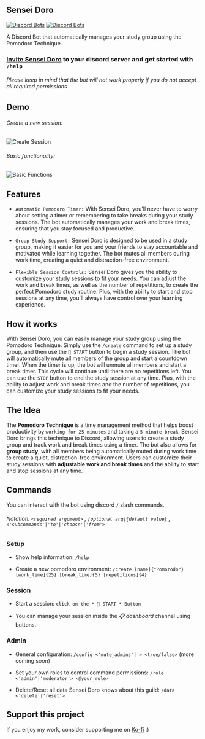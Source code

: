 Sensei Doro
-----------

[![Discord Bots](https://top.gg/api/widget/status/928304609636794388.svg)](https://top.gg/bot/928304609636794388)
[![Discord Bots](https://top.gg/api/widget/servers/928304609636794388.svg?noavatar=true)](https://top.gg/bot/928304609636794388)

A Discord Bot that automatically manages your study group using the Pomodoro Technique.

### [**Invite Sensei Doro**](https://discord.com/api/oauth2/authorize?client_id=928304609636794388&permissions=21048400&scope=bot%20applications.commands)  to your discord server and get started with `/help`

###### Please keep in mind that the bot will not work properly if you do not accept all required permissions

Demo
----

###### Create a new session: <br>

![Create Session](https://media.giphy.com/media/Istxtslpz2Ry3Ecd69/giphy.gif) <br>

###### Basic functionality: <br>

![Basic Functions](https://media.giphy.com/media/u4oU8yecrFmJy5Xxlp/giphy.gif)

Features
-----------

* `Automatic Pomodoro Timer:` With Sensei Doro, you'll never have to worry about setting a timer or remembering to take breaks during your study sessions. The bot automatically manages your work and break times, ensuring that you stay focused and productive.

- `Group Study Support:` Sensei Doro is designed to be used in a study group, making it easier for you and your friends to stay accountable and motivated while learning together. The bot mutes all members during work time, creating a quiet and distraction-free environment.

* `Flexible Session Controls:` Sensei Doro gives you the ability to customize your study sessions to fit your needs. You can adjust the work and break times, as well as the number of repetitions, to create the perfect Pomodoro study routine. Plus, with the ability to start and stop sessions at any time, you'll always have control over your learning experience.

How it works
------------

With Sensei Doro, you can easily manage your study group using the Pomodoro Technique.
Simply use the `/create` command to set up a study group, and then use the `🚀 START` button to begin a study session.
The bot will automatically mute all members of the group and start a countdown timer.
When the timer is up, the bot will unmute all members and start a break timer.
This cycle will continue until there are no repetitions left.
You can use the `STOP` button to end the study session at any time.
Plus, with the ability to adjust work and break times and the number of repetitions,
you can customize your study sessions to fit your needs.

The Idea
--------

The **Pomodoro Technique** is a time management method that helps boost productivity by `working for 25 minutes` and taking a `5 minute break`.
Sensei Doro brings this technique to Discord, allowing users to create a study group and track work and break times using a timer.
The bot also allows for **group study**, with all members being automatically muted during work time to create a quiet, distraction-free environment.
Users can customize their study sessions with **adjustable work and break times** and the ability to start and stop sessions at any time.

Commands
--------

You can interact with the bot using discord `/` slash commands.  

###### Notation: `<required argument>` , `[optional arg]{default value}` , `<'subcommands'|'to'|'choose'|'from'>`

### Setup

* Show help information: `/help`

- Create a new pomodoro environment: `/create [name]{"Pomorodo"} [work_time]{25} [break_time]{5} [repetitions]{4}`

### Session

* Start a session: `click on the * 🚀 START * Button`

- You can manage your session inside the *📋 dashboard* channel using buttons.

### Admin

- General configuration: `/config <'mute_admins'| > <true/false>` (more coming soon)

* Set your own roles to control command permissions: `/role <'admin'|'moderator'> <@your_role>`

- Delete/Reset all data Sensei Doro knows about this guild: `/data <'delete'|'reset'>`

Support this project
--------------------

If you enjoy my work, consider supporting me on [Ko-fi](https://ko-fi.com/shroominic) :)
